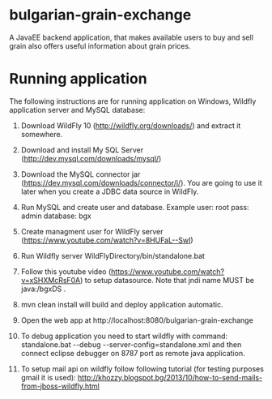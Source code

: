 # bulgarian-grain-exchange

A JavaEE backend application, that makes available users to buy and sell grain also offers useful information about grain prices.

# Running application

The following instructions are for running application on Windows, Wildfly application server and MySQL database:

1. Download WildFly 10 (http://wildfly.org/downloads/) and extract it somewhere.

2. Download and install My SQL Server (http://dev.mysql.com/downloads/mysql/)

3. Download the MySQL connector jar (https://dev.mysql.com/downloads/connector/j/). You are going to use it later when you create a JDBC data source in WildFly.

4. Run MySQL and create user and database. Example user: root pass: admin database: bgx

5. Create managment user for WildFly server (https://www.youtube.com/watch?v=8HUFaL--SwI)

6. Run Wildfly server WildFlyDirectory/bin/standalone.bat

7. Follow this youtube video (https://www.youtube.com/watch?v=xSHXMcRsF0A) to setup datasource. Note that jndi name MUST be java:/bgxDS .

8. mvn clean install will build and deploy application automatic.

9. Open the web app at http://localhost:8080/bulgarian-grain-exchange

10. To debug application you need to start wildfly with command: standalone.bat --debug --server-config=standalone.xml and then connect eclipse
debugger on 8787 port as remote java application.

11. To setup mail api on wildfly follow following tutorial (for testing purposes gmail it is used): http://khozzy.blogspot.bg/2013/10/how-to-send-mails-from-jboss-wildfly.html 
